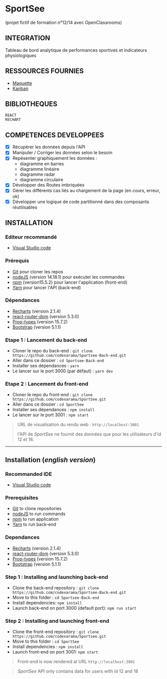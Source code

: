 # SportSee

(projet fictif de formation n°12/14 avec OpenClassrooms)

## INTEGRATION

Tableau de bord analytique de performances sportives et indicateurs physiologiques

## RESSOURCES FOURNIES

* [Maquette](https://www.figma.com/file/BMomGVZqLZb811mDMShpLu/UI-design-Sportify-FR)
* [Kanban](https://www.notion.so/Tableau-de-bord-SportSee-6686aa4b5f44417881a4884c9af5669e)  

## BIBLIOTHEQUES

    REACT   
    RECHART

## COMPETENCES DEVELOPPEES

- [x] Récupérer les données depuis l'API
- [x] Manipuler / Corriger les données selon le besoin
- [x] Repésenter graphiquement les données : 
  - diagramme en barres
  - diagramme linéaire
  - diagramme radar
  - diagramme circulaire
- [x] Développer des Routes imbriquées
- [x] Gérer les différents cas liés au chargement de la page (en cours, erreur, ok)
- [x] Développer une logique de code partitionné dans des composants réutilisables

## INSTALLATION 

### Editeur recommandé

* [Visual Studio code](https://code.visualstudio.com/)

### Prérequis

* [Git](https://git-scm.com/) pour cloner les repos
* [nodeJS](https://nodejs.org/fr/) (version 14.18.1) pour exécuter les commandes
* [npm](https://www.npmjs.com/) (version15.5.2) pour lancer l'application (front-end)
* [Yarn](https://yarnpkg.com/) pour lancer l'API (back-end)

### Dépendances

* [Recharts](https://recharts.org/en-US/) (version 2.1.4)
* [react-router-dom](https://reactrouter.com/web/guides/quick-start) (version 5.3.0)
* [Prop-types](https://www.npmjs.com/package/prop-types) (version 15.7.2)
* [Bootstrap](https://getbootstrap.com/docs/5.0/getting-started/download/) (version 5.1.1)

### Etape 1 : Lancement du back-end

- Cloner le repo du back-end : `git clone https://github.com/codexarama/Sportsee-Back-end.git`
- Aller dans ce dossier : `cd Sportsee-Back-end`
- Installer ses dépendances : `yarn`
- Le lancer sur le port 3000 (par défaut) : `yarn dev`

### Etape 2 : Lancement du front-end
- Cloner le repo du front-end : `git clone https://github.com/codexarama/SportSee.git`
- Aller dans ce dossier : `cd SportSee`
- Installer ses dépendances : `npm install`
- Le lancer sur le port 3001 : `npm start`

>  URL de visualisation du rendu web : `http://localhost:3001`
>  
>  l'API de _SportSee_ ne fournit des données que pour les utilisateurs d'id 12 et 18.

---------------------------

## Installation (_english version_)

### Recommanded IDE

* [Visual Studio code](https://code.visualstudio.com/)

### Prerequisites

* [Git](https://git-scm.com/) to clone repositories
* [nodeJS](https://nodejs.org/fr/) to run commands
* [npm](https://www.npmjs.com/) to run application
* [Yarn](https://yarnpkg.com/) to run back-end

### Dependances

* [Recharts](https://recharts.org/en-US/) (version 2.1.4)
* [react-router-dom](https://reactrouter.com/web/guides/quick-start) (version 5.3.0)
* [Prop-types](https://www.npmjs.com/package/prop-types) (version 15.7.2)
* [Bootstrap](https://getbootstrap.com/docs/5.0/getting-started/download/) (version 5.1.1)

### Step 1 : Installing and launching back-end

- Clone the back-end repository : `git clone https://github.com/codexarama/Sportsee-Back-end.git`
- Move to this folder : `cd Sportsee-Back-end`
- Install dependencies: `npm install`
- Launch back-end on port 3000 (default port): `npm run start`

### Step 2 : Installing and launching front-end

- Clone the front-end repository : `git clone https://github.com/codexarama/Sportsee.git`
- Move to this folder : `cd SportSee`
- Install dependencies : `npm install`
- Launch front-end on port 3001: `npm start`

> Front-end is now rendered at URL `http://localhost:3001`

> _SportSee_ API only contains data for users with id 12 and 18
